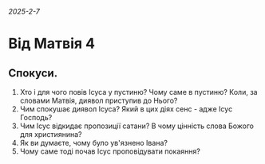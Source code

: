 
_2025-2-7_

# Від Матвія 4

## Спокуси.
1. Хто і для чого повів Ісуса у пустиню? Чому саме в пустиню? Коли, за словами Матвія, диявол приступив до Нього?
2. Чим спокушає диявол Ісуса? Який в цих діях сенс - адже Ісус Господь?
3. Чим Ісус відкидає пропозиції сатани? В чому цінність слова Божого для християнина?
4. Як ви думаєте, чому було ув'язнено Івана?
5. Чому саме тоді почав Ісус проповідувати покаяння?

